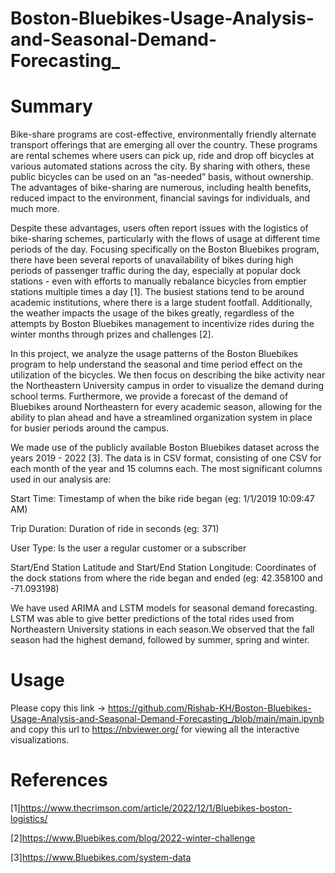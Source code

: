 # Boston-Bluebikes-Usage-Analysis-and-Seasonal-Demand-Forecasting_

# Summary
Bike-share programs are cost-effective, environmentally friendly alternate transport offerings that are emerging all over the country. These programs are rental schemes where users can pick up, ride and drop off bicycles at various automated stations across the city. By sharing with others, these public bicycles can be used on an “as-needed” basis, without ownership. The advantages of bike-sharing are numerous, including health benefits, reduced impact to the environment, financial savings for individuals, and much more. 

Despite these advantages, users often report issues with the logistics of bike-sharing schemes, particularly with the flows of usage at different time periods of the day. Focusing specifically on the Boston Bluebikes program, there have been several reports of unavailability of bikes during high periods of passenger traffic during the day, especially at popular dock stations - even with efforts to manually rebalance bicycles from emptier stations multiple times a day [1]. The busiest stations tend to be around academic institutions, where there is a large student footfall. Additionally, the weather impacts the usage of the bikes greatly, regardless of the attempts by Boston Bluebikes management to incentivize rides during the winter months through prizes and challenges [2]. 

In this project, we analyze the usage patterns of the Boston Bluebikes program to help understand the seasonal and time period effect on the utilization of the bicycles. We then focus on describing the bike activity near the Northeastern University campus in order to visualize the demand during school terms. Furthermore, we provide a forecast of the demand of Bluebikes around Northeastern for every academic season, allowing for the ability to plan ahead and have a streamlined organization system in place for busier periods around the campus. 

We made use of the publicly available Boston Bluebikes dataset across the years 2019 - 2022 [3]. The data is in CSV format, consisting of one CSV for each month of the year and 15 columns each. The most significant columns used in our analysis are:

Start Time: Timestamp of when the bike ride began (eg: 1/1/2019  10:09:47 AM)

Trip Duration: Duration of ride in seconds (eg: 371)

User Type: Is the user a regular customer or a subscriber

Start/End Station Latitude and Start/End Station Longitude: Coordinates of the dock stations from where the ride began and ended (eg: 42.358100 and -71.093198)
              
We have used ARIMA and LSTM models for seasonal demand forecasting. LSTM was able to give better predictions of  the total rides used from Northeastern University stations in each season.We observed that the fall season had the highest demand, followed by summer, spring and winter. 




# Usage

Please copy this link -> https://github.com/Rishab-KH/Boston-Bluebikes-Usage-Analysis-and-Seasonal-Demand-Forecasting_/blob/main/main.ipynb and copy this url to https://nbviewer.org/ for viewing all the interactive visualizations. 

 

# References
[1]https://www.thecrimson.com/article/2022/12/1/Bluebikes-boston-logistics/

[2]https://www.Bluebikes.com/blog/2022-winter-challenge

[3]https://www.Bluebikes.com/system-data 
